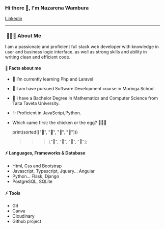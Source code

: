 ### Hi there 👋, I'm Nazarena Wambura

[Linkedin](https://www.linkedin.com/in/nazarena-wambura/)

---

<h3> &nbsp;👩🏾‍💻 About Me </h3>
I am a passionate and proficient full stack web developer with knowledge in user and business  logic interface, as well as strong skills and ability in writing clean and efficient code.

####  🤔 Facts about me
- 🌱 I’m currently learning Php and Laravel
- 📝 I am have pursued Software Development course in Moringa School
- 📝 I have a Bachelor Degree in Mathematics and Computer Science from Taita Taveta University.
- ✨ Proficient in JavaScript,Python.
- Which came first: the chicken or the egg? 🤣🤣🤣

    print(sorted(["🥚", "🐣", "🐥", "🐔"]))

    >>> ["🐔", "🥚", "🐣", "🐥"];

#### ⚡ Languages, Frameworks & Database
* Html, Css and Bootstrap
* Javascript, Typescript, Jquery... Angular
* Python... Flask, Django
* PostgreSQL, SQLite

#### ⚡ Tools
* Git
* Canva
* Cloudinary
* Github project


